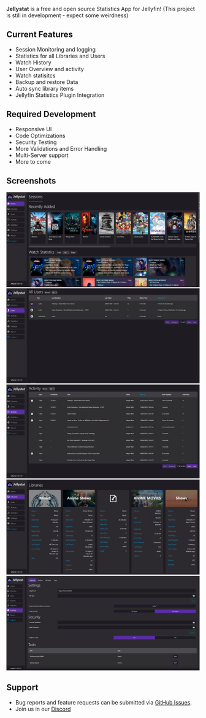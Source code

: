 <p align="center">

**Jellystat** is a free and open source Statistics App for Jellyfin! (This project is still in development - expect some weirdness)

## Current Features

- Session Monitoring and logging
- Statistics for all Libraries and Users
- Watch History
- User Overview and activity
- Watch statisitcs
- Backup and restore Data
- Auto sync library items
- Jellyfin Statistics Plugin Integration

## Required Development
- Responsive UI
- Code Optimizations
- Security Testing
- More Validations and Error Handling
- Multi-Server support
- More to come

## Screenshots

<img src="https://github.com/CyferShepard/Jellystat/blob/main/screenshots/Home.PNG?raw=true">
<img src="https://github.com/CyferShepard/Jellystat/blob/main/screenshots/Users.PNG?raw=true">
<img src="https://github.com/CyferShepard/Jellystat/blob/main/screenshots/Activity.PNG?raw=true">
<img src="https://github.com/CyferShepard/Jellystat/blob/main/screenshots/Libraries.PNG?raw=true">
<img src="https://github.com/CyferShepard/Jellystat/blob/main/screenshots/settings.PNG?raw=true">

## Support

- Bug reports and feature requests can be submitted via [GitHub Issues](https://github.com/CyferShepard/Jellystat/issues).
- Join us in our [Discord](https://discord.gg/9SMBj2RyEe)